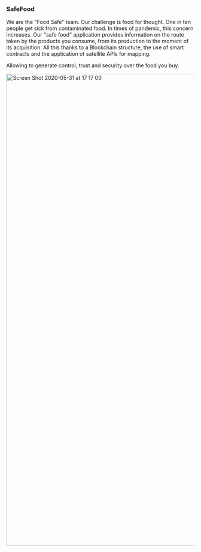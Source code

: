 ### SafeFood

We are the "Food Safe" team.
Our challenge is food for thought.
One in ten people get sick from contaminated food.
In times of pandemic, this concern increases.
Our "safe food" application provides information on the route taken by the products you consume,
from its production to the moment of its acquisition.
All this thanks to a Blockchain structure, the use of smart contracts and the application of satellite APIs for mapping.

Allowing to generate control, trust and security over the food you buy.

<img width="1259" alt="Screen Shot 2020-05-31 at 17 17 00" src="https://user-images.githubusercontent.com/16469325/83364397-b660a480-a366-11ea-88ee-570d9d9f2634.png">

